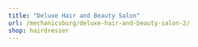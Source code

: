 ```yaml
---
title: "Deluxe Hair and Beauty Salon"
url: /mechanicsburg/deluxe-hair-and-beauty-salon-2/
shop: hairdresser
---
```

